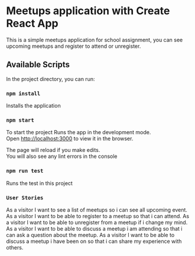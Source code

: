 # Meetups application with Create React App

This is a simple meetups application for school assignment, you can see upcoming meetups and register to attend or unregister.

## Available Scripts

In the project directory, you can run:

### `npm install`

Installs the application

### `npm start`

To start the project
Runs the app in the development mode.\
Open [http://localhost:3000](http://localhost:3000) to view it in the browser.

The page will reload if you make edits.\
You will also see any lint errors in the console

### `npm run test`

Runs the test in this project

### `User Stories`

As a visitor I want to see a list of meetups so i can see all upcoming event.
As a visitor I want to be able to register to a meetup so that i can attend.
As a visitor I want to be able to unregister from a meetup if i change my mind.
As a visitor I want to be able to discuss a meetup i am attending so that i can ask a question about the meetup.
As a visitor I want to be able to discuss a meetup i have been on so that i can share my experience with others.
